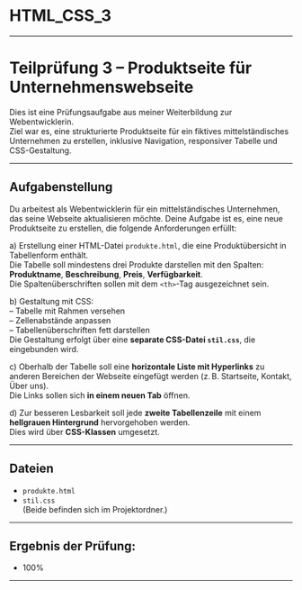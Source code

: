 # HTML_CSS_3

__________________________________________________________________________________
# Teilprüfung 3 – Produktseite für Unternehmenswebseite

Dies ist eine Prüfungsaufgabe aus meiner Weiterbildung zur Webentwicklerin.  
Ziel war es, eine strukturierte Produktseite für ein fiktives mittelständisches Unternehmen zu erstellen, inklusive Navigation, responsiver Tabelle und CSS-Gestaltung.

__________________________________________________________________________________
## Aufgabenstellung

Du arbeitest als Webentwicklerin für ein mittelständisches Unternehmen, das seine Webseite aktualisieren möchte. Deine Aufgabe ist es, eine neue Produktseite zu erstellen, die folgende Anforderungen erfüllt:

a) Erstellung einer HTML-Datei `produkte.html`, die eine Produktübersicht in Tabellenform enthält.  
Die Tabelle soll mindestens drei Produkte darstellen mit den Spalten: **Produktname**, **Beschreibung**, **Preis**, **Verfügbarkeit**.  
Die Spaltenüberschriften sollen mit dem `<th>`-Tag ausgezeichnet sein.

b) Gestaltung mit CSS:  
– Tabelle mit Rahmen versehen  
– Zellenabstände anpassen  
– Tabellenüberschriften fett darstellen  
Die Gestaltung erfolgt über eine **separate CSS-Datei `stil.css`**, die eingebunden wird.

c) Oberhalb der Tabelle soll eine **horizontale Liste mit Hyperlinks** zu anderen Bereichen der Webseite eingefügt werden (z. B. Startseite, Kontakt, Über uns).  
Die Links sollen sich **in einem neuen Tab** öffnen.

d) Zur besseren Lesbarkeit soll jede **zweite Tabellenzeile** mit einem **hellgrauen Hintergrund** hervorgehoben werden.  
Dies wird über **CSS-Klassen** umgesetzt.

__________________________________________________________________________________
## Dateien

- `produkte.html`  
- `stil.css`  
(Beide befinden sich im Projektordner.)

__________________________________________________________________________________
## Ergebnis der Prüfung:

- 100%
__________________________________________________________________________________
